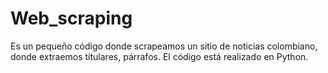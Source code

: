 # Web_scraping

Es un pequeño código donde scrapeamos un sitio de noticias colombiano, donde extraemos títulares, párrafos. El código está realizado en Python.
